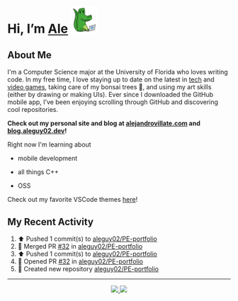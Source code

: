 <!---
Credit to @wei and @AlexanderWangY for inspiration
--->

<p>
  <h1>
    Hi, I’m <a href="https://github.com/aleguy02">Ale</a>
    <img src="public/images/gator.png" width="60">
  </h1>
<p/>

<h2>About Me</h2>

I'm a Computer Science major at the University of Florida who loves writing code.
In my free time, I love staying up to date on the latest in <a href="https://techcrunch.com/" target="_blank">tech</a> 
and <a href="https://www.youtube.com/c/SkillUp" target="_blank">video games</a>, 
taking care of my bonsai trees 🌱, 
and using my art skills (either by drawing or making UIs).
Ever since I downloaded the GitHub mobile app, I’ve been enjoying scrolling through GitHub and discovering cool repositories.

**Check out my personal site and blog at [alejandrovillate.com](https://alejandrovillate.com) and [blog.aleguy02.dev](https://blog.aleguy02.dev)!**


Right now I'm learning about
- mobile development
- all things C++
- OSS

  <!--- TODO: add button to follow profile here --->

Check out my favorite VSCode themes <a href="https://github.com/aleguy02/aleguy02/tree/main/config-files/VS%20Code/themes">here</a>!

<h2>My Recent Activity</h2>

<!--START_SECTION:activity-->
1. ⬆️ Pushed 1 commit(s) to [aleguy02/PE-portfolio](https://github.com/aleguy02/PE-portfolio)
2. 🎉 Merged PR [#32](https://github.com/aleguy02/PE-portfolio/pull/32) in [aleguy02/PE-portfolio](https://github.com/aleguy02/PE-portfolio)
3. ⬆️ Pushed 1 commit(s) to [aleguy02/PE-portfolio](https://github.com/aleguy02/PE-portfolio)
4. 💪 Opened PR [#32](https://github.com/aleguy02/PE-portfolio/pull/32) in [aleguy02/PE-portfolio](https://github.com/aleguy02/PE-portfolio)
5. 📔 Created new repository [aleguy02/PE-portfolio](https://github.com/aleguy02/PE-portfolio)
<!--END_SECTION:activity-->


-----
<p align="center">
  <a href="https://github.com/aleguy02">
    <img src="https://img.shields.io/badge/github-@aleguy02-211F1F?logo=github&logoColor=white&style=flat-square" />
  </a>
  <a href="https://www.linkedin.com/in/alejandrovillate1/">
    <img src="https://img.shields.io/badge/linkedin-Alejandro_Villate-0072B1?logo=linkedin&style=flat-square" />
  </a>
</p>

